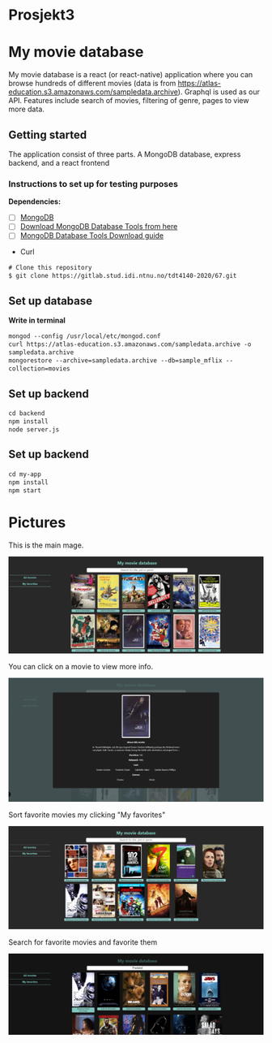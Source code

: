 # Prosjekt3


# My movie database 

My movie database  is a react (or react-native) application where you can browse hundreds of different movies (data is from https://atlas-education.s3.amazonaws.com/sampledata.archive). Graphql is used as our API. Features include search of movies, filtering of genre, pages to view more data.

## Getting started

The application consist of three parts. A MongoDB database, express backend, and a react frontend

### Instructions to set up for testing purposes

**Dependencies:**

- [ ] [MongoDB](https://www.mongodb.com/docs/manual/installation/)
- [ ] [Download MongoDB Database Tools from here](https://www.mongodb.com/try/download/shell)
- [ ] [MongoDB Database Tools Download guide ](https://www.mongodb.com/docs/database-tools/installation/installation-windows/)
- Curl

```
# Clone this repository
$ git clone https://gitlab.stud.idi.ntnu.no/tdt4140-2020/67.git
```

## Set up database
**Write in terminal**
```
mongod --config /usr/local/etc/mongod.conf
curl https://atlas-education.s3.amazonaws.com/sampledata.archive -o sampledata.archive
mongorestore --archive=sampledata.archive --db=sample_mflix --collection=movies
```

## Set up backend

```
cd backend
npm install
node server.js
```

## Set up backend

```
cd my-app
npm install
npm start
```

# Pictures

This is the main mage.

![mainpage](./my-app/public/readme_pic/mainpage.PNG)

You can click on a movie to view more info.

![movie](./my-app/public/readme_pic/movie.PNG)

Sort favorite movies my clicking "My favorites"

![movie](./my-app/public/readme_pic/favorite.PNG)

Search for favorite movies and favorite them

![movie](./my-app/public/readme_pic/search.PNG)

